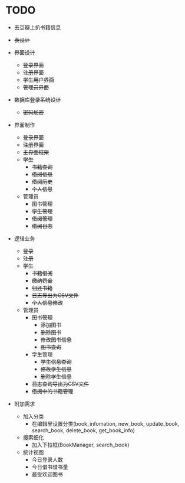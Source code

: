 # TODO

* 去豆瓣上扒书籍信息
* ~~表设计~~
* ~~界面设计~~
  * ~~登录界面~~
  * ~~注册界面~~
  * ~~学生用户界面~~
  * ~~管理员界面~~

* ~~数据库登录系统设计~~
  * ~~密码加密~~

* 界面制作
  * ~~登录界面~~
  * ~~注册界面~~
  * ~~主界面框架~~
  * ~~学生~~
    * ~~书籍查询~~
    * ~~借阅信息~~
    * ~~借阅历史~~
    * ~~个人信息~~
  * 管理员
    * ~~图书管理~~
    * ~~学生管理~~
    * ~~借阅管理~~
    * ~~借阅日志~~

* 逻辑业务
  * ~~登录~~
  * ~~注册~~
  * ~~学生~~
    * ~~书籍借阅~~
    * ~~缴纳罚金~~
    * ~~归还书籍~~
    * ~~日志导出为CSV文件~~
    * ~~个人信息修改~~
  * 管理员
    * ~~图书管理~~
      * ~~添加图书~~
      * ~~删除图书~~
      * ~~修改图书信息~~
      * ~~图书查询~~
    * 学生管理
      * ~~学生信息查询~~
      * ~~修改学生信息~~
      * ~~删除学生信息~~
    * ~~日志查询导出为CSV文件~~
    * ~~借阅中的书籍管理~~

* 附加需求
  * 加入分类
    * 在编辑里设置分类(book_infomation, new_book, update_book, search_book, delete_book, get_book_info)
  * 搜索细化
    * 加入下拉框(BookManager, search_book)
  * 统计视图
    * 今日登录人数
    * 今日借书借书量
    * 最受欢迎图书
